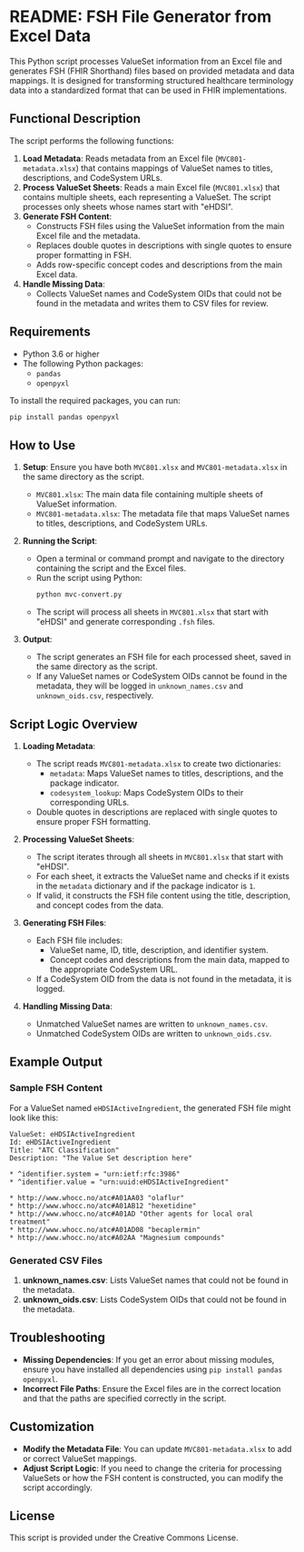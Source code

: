 # README: FSH File Generator from Excel Data

This Python script processes ValueSet information from an Excel file and generates FSH (FHIR Shorthand) files based on provided metadata and data mappings. It is designed for transforming structured healthcare terminology data into a standardized format that can be used in FHIR implementations.

## Functional Description

The script performs the following functions:

1. **Load Metadata**: Reads metadata from an Excel file (`MVC801-metadata.xlsx`) that contains mappings of ValueSet names to titles, descriptions, and CodeSystem URLs.
2. **Process ValueSet Sheets**: Reads a main Excel file (`MVC801.xlsx`) that contains multiple sheets, each representing a ValueSet. The script processes only sheets whose names start with "eHDSI".
3. **Generate FSH Content**:
   - Constructs FSH files using the ValueSet information from the main Excel file and the metadata.
   - Replaces double quotes in descriptions with single quotes to ensure proper formatting in FSH.
   - Adds row-specific concept codes and descriptions from the main Excel data.
4. **Handle Missing Data**:
   - Collects ValueSet names and CodeSystem OIDs that could not be found in the metadata and writes them to CSV files for review.

## Requirements

- Python 3.6 or higher
- The following Python packages:
  - `pandas`
  - `openpyxl`

To install the required packages, you can run:

```bash
pip install pandas openpyxl
```

## How to Use

1. **Setup**: Ensure you have both `MVC801.xlsx` and `MVC801-metadata.xlsx` in the same directory as the script.
   - `MVC801.xlsx`: The main data file containing multiple sheets of ValueSet information.
   - `MVC801-metadata.xlsx`: The metadata file that maps ValueSet names to titles, descriptions, and CodeSystem URLs.

2. **Running the Script**:
   - Open a terminal or command prompt and navigate to the directory containing the script and the Excel files.
   - Run the script using Python:
     ```bash
     python mvc-convert.py
     ```
   - The script will process all sheets in `MVC801.xlsx` that start with "eHDSI" and generate corresponding `.fsh` files.

3. **Output**:
   - The script generates an FSH file for each processed sheet, saved in the same directory as the script.
   - If any ValueSet names or CodeSystem OIDs cannot be found in the metadata, they will be logged in `unknown_names.csv` and `unknown_oids.csv`, respectively.

## Script Logic Overview

1. **Loading Metadata**:
   - The script reads `MVC801-metadata.xlsx` to create two dictionaries:
     - `metadata`: Maps ValueSet names to titles, descriptions, and the package indicator.
     - `codesystem_lookup`: Maps CodeSystem OIDs to their corresponding URLs.
   - Double quotes in descriptions are replaced with single quotes to ensure proper FSH formatting.

2. **Processing ValueSet Sheets**:
   - The script iterates through all sheets in `MVC801.xlsx` that start with "eHDSI".
   - For each sheet, it extracts the ValueSet name and checks if it exists in the `metadata` dictionary and if the package indicator is `1`.
   - If valid, it constructs the FSH file content using the title, description, and concept codes from the data.

3. **Generating FSH Files**:
   - Each FSH file includes:
     - ValueSet name, ID, title, description, and identifier system.
     - Concept codes and descriptions from the main data, mapped to the appropriate CodeSystem URL.
   - If a CodeSystem OID from the data is not found in the metadata, it is logged.

4. **Handling Missing Data**:
   - Unmatched ValueSet names are written to `unknown_names.csv`.
   - Unmatched CodeSystem OIDs are written to `unknown_oids.csv`.

## Example Output

### Sample FSH Content

For a ValueSet named `eHDSIActiveIngredient`, the generated FSH file might look like this:

```fsh
ValueSet: eHDSIActiveIngredient
Id: eHDSIActiveIngredient
Title: "ATC Classification"
Description: "The Value Set description here"

* ^identifier.system = "urn:ietf:rfc:3986"
* ^identifier.value = "urn:uuid:eHDSIActiveIngredient"

* http://www.whocc.no/atc#A01AA03 "olaflur"
* http://www.whocc.no/atc#A01AB12 "hexetidine"
* http://www.whocc.no/atc#A01AD "Other agents for local oral treatment"
* http://www.whocc.no/atc#A01AD08 "becaplermin"
* http://www.whocc.no/atc#A02AA "Magnesium compounds"
```

### Generated CSV Files

1. **unknown_names.csv**: Lists ValueSet names that could not be found in the metadata.
2. **unknown_oids.csv**: Lists CodeSystem OIDs that could not be found in the metadata.

## Troubleshooting

- **Missing Dependencies**: If you get an error about missing modules, ensure you have installed all dependencies using `pip install pandas openpyxl`.
- **Incorrect File Paths**: Ensure the Excel files are in the correct location and that the paths are specified correctly in the script.

## Customization

- **Modify the Metadata File**: You can update `MVC801-metadata.xlsx` to add or correct ValueSet mappings.
- **Adjust Script Logic**: If you need to change the criteria for processing ValueSets or how the FSH content is constructed, you can modify the script accordingly.

## License

This script is provided under the Creative Commons License.
